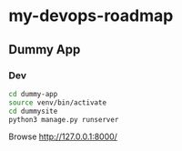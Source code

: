 # my-devops-roadmap

## Dummy App

### Dev

```bash
cd dummy-app
source venv/bin/activate
cd dummysite
python3 manage.py runserver
```

Browse <http://127.0.0.1:8000/>
